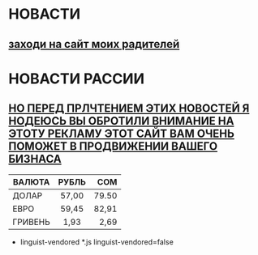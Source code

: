# НОВАСТИ
## [заходи на сайт моих радителей](https://github.com/maike1230/-llo.git)
# НОВАСТИ РАССИИ
## [НО ПЕРЕД ПРЛЧТЕНИЕМ ЭТИХ НОВОСТЕЙ Я НОДЕЮСЬ ВЫ ОБРОТИЛИ ВНИМАНИЕ НА ЭТОТУ РЕКЛАМУ ЭТОТ САЙТ ВАМ ОЧЕНЬ ПОМОЖЕТ В ПРОДВИЖЕНИИ ВАШЕГО БИЗНАСА](https://www.google.ru/intl/ru_ru/adsense/start/?gclid=CjwKCAjw_ISWBhBkEiwAdqxb9jUEnILZyMZ1KPN7lqst72Hbiq6u62NHNNksVZU5-ZvAn5l4x_LJ2hoCIDgQAvD_BwE)
| ВАЛЮТА        | РУБЛЬ              | СОМ   |
| ------------- |:------------------:| -----:|
| ДОЛАР         | 57,00              | 79.50 |
| ЕВРО          | 59,45              |  82,91|
| ГРИВЕНЬ       | 1,93               |  2,69 |
* linguist-vendored
*.js linguist-vendored=false
<htlm>
<header>
  <h1></h1>
